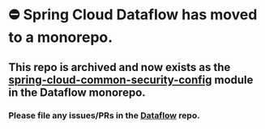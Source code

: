 # :no_entry: Spring Cloud Dataflow has moved to a monorepo.
## This repo is archived and now exists as the [spring-cloud-common-security-config](https://github.com/spring-cloud/spring-cloud-dataflow/tree/main/spring-cloud-common-security-config) module in the Dataflow monorepo.
### Please file any issues/PRs in the [Dataflow](https://github.com/spring-cloud/spring-cloud-dataflow) repo.
